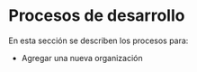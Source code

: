 # Procesos de desarrollo

En esta sección se describen los procesos para:

- Agregar una nueva organización
